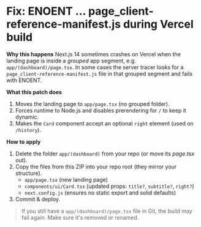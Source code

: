 # Fix: ENOENT ... page_client-reference-manifest.js during Vercel build

**Why this happens**
Next.js 14 sometimes crashes on Vercel when the landing page is inside a *grouped* app segment,
e.g. `app/(dashboard)/page.tsx`. In some cases the server tracer looks for a
`page_client-reference-manifest.js` file in that grouped segment and fails with ENOENT.

**What this patch does**
1) Moves the landing page to `app/page.tsx` (no grouped folder).
2) Forces runtime to Node.js and disables prerendering for `/` to keep it dynamic.
3) Makes the `Card` component accept an optional `right` element (used on `/history`).

**How to apply**
1. Delete the folder `app/(dashboard)` from your repo (or move its *page.tsx* out).
2. Copy the files from this ZIP into your repo root (they mirror your structure).
   - `app/page.tsx` (new landing page)
   - `components/ui/Card.tsx` (updated props: `title?`, `subtitle?`, `right?`)
   - `next.config.js` (ensures no static export and solid defaults)
3. Commit & deploy.

> If you still have a `app/(dashboard)/page.tsx` file in Git, the build may fail again.
  Make sure it's removed or renamed.

